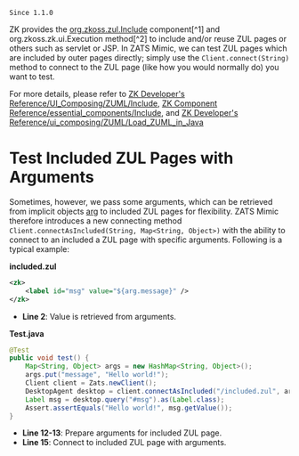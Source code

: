 

`Since 1.1.0`

ZK provides the [org.zkoss.zul.Include](https://www.zkoss.org/javadoc/latest/zk/org/zkoss/zul/Include.html) component[^1]
and
<javadoc method="createComponents(String, Component, Map)">org.zkoss.zk.ui.Execution</javadoc>
method[^2] to include and/or reuse ZUL pages or others such as servlet
or JSP. In ZATS Mimic, we can test ZUL pages which are included by outer
pages directly; simply use the `Client.connect(String)` method to
connect to the ZUL page (like how you would normally do) you want to
test.

For more details, please refer to [ZK Developer's Reference/UI_Composing/ZUML/Include]({{site.baseurl}}/zk_dev_ref/ui_composing/zuml/include), [ZK Component Reference/essential_components/Include]({{site.baseurl}}/zk_component_ref/essential_components/include), and [ZK Developer's Reference/ui_composing/ZUML/Load_ZUML_in_Java]({{site.baseurl}}/zk_dev_ref/ui_composing/zuml/load_zuml_in_java)


# Test Included ZUL Pages with Arguments

Sometimes, however, we pass some arguments, which can be retrieved from
implicit objects
[arg](ZUML_Reference/EL_Expressions/Implicit_Objects/arg) to
included ZUL pages for flexibility. ZATS Mimic therefore introduces a
new connecting method
`Client.connectAsIncluded(String, Map<String, Object>)` with the ability
to connect to an included a ZUL page with specific arguments. Following
is a typical example:

**included.zul**

```xml
<zk>
    <label id="msg" value="${arg.message}" />
</zk>
```

- **Line 2**: Value is retrieved from arguments.

**Test.java**

```java
@Test
public void test() {
    Map<String, Object> args = new HashMap<String, Object>();
    args.put("message", "Hello world!");
    Client client = Zats.newClient();
    DesktopAgent desktop = client.connectAsIncluded("/included.zul", args);
    Label msg = desktop.query("#msg").as(Label.class);
    Assert.assertEquals("Hello world!", msg.getValue());
}
```

- **Line 12-13**: Prepare arguments for included ZUL page.
- **Line 15**: Connect to included ZUL page with arguments.

